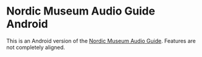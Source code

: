 # Nordic Museum Audio Guide Android

This is an Android version of the [Nordic Museum Audio Guide](https://github.com/NordicMuseum/Nordic-Museum-Audio-Guide). Features are not completely aligned.

